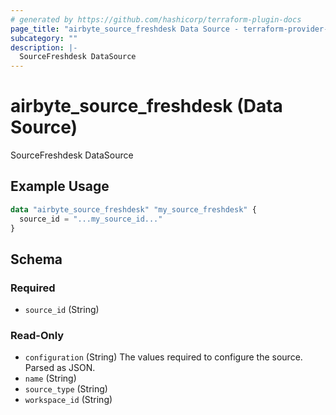 ```yaml
---
# generated by https://github.com/hashicorp/terraform-plugin-docs
page_title: "airbyte_source_freshdesk Data Source - terraform-provider-airbyte"
subcategory: ""
description: |-
  SourceFreshdesk DataSource
---
```


# airbyte_source_freshdesk (Data Source)

SourceFreshdesk DataSource

## Example Usage

```terraform
data "airbyte_source_freshdesk" "my_source_freshdesk" {
  source_id = "...my_source_id..."
}
```

<!-- schema generated by tfplugindocs -->
## Schema

### Required

- `source_id` (String)

### Read-Only

- `configuration` (String) The values required to configure the source. Parsed as JSON.
- `name` (String)
- `source_type` (String)
- `workspace_id` (String)
